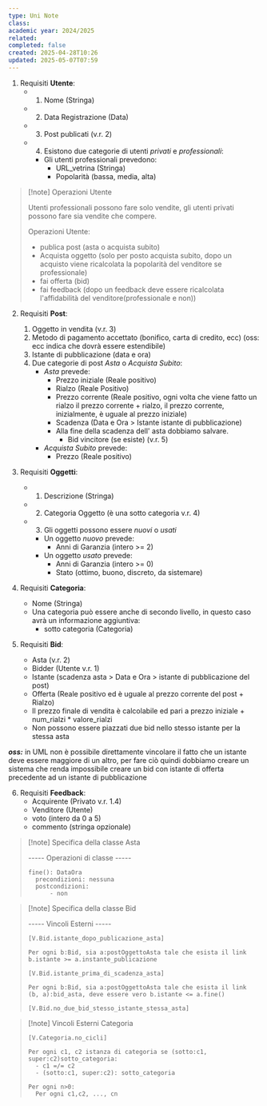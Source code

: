 ```yaml
---
type: Uni Note
class: 
academic year: 2024/2025
related: 
completed: false
created: 2025-04-28T10:26
updated: 2025-05-07T07:59
---
```

1. Requisiti **Utente**:
	- 1. Nome (Stringa)
	- 2. Data Registrazione (Data)
	- 3. Post publicati (v.r. 2)
	- 4. Esistono due categorie di utenti *privati* e *professionali*:
		- Gli utenti professionali prevedono:
			- URL_vetrina (Stringa)
			- Popolarità (bassa, media, alta)

>[!note] Operazioni Utente
>
>Utenti professionali possono fare solo vendite, gli utenti privati possono fare sia vendite che compere.
>	
>Operazioni Utente: 
>- publica post (asta o acquista subito)
>- Acquista oggetto (solo per posto acquista subito, dopo un acquisto viene ricalcolata la popolarità del venditore se professionale)
>- fai offerta (bid)
>- fai feedback (dopo un feedback deve essere ricalcolata l'affidabilità del venditore(professionale e non))

2. Requisiti **Post**:
	1. Oggetto in vendita (v.r. 3)
	2. Metodo di pagamento accettato (bonifico, carta di credito, ecc) (oss: ecc indica che dovrà essere estendibile)
	3. Istante di pubblicazione (data e ora)
	4. Due categorie di post *Asta* o *Acquista Subito*:
		- *Asta* prevede:
			- Prezzo iniziale (Reale positivo)
			- Rialzo (Reale Positivo)
			- Prezzo corrente (Reale positivo, ogni volta che viene fatto un rialzo il prezzo corrente + rialzo, il prezzo corrente, inizialmente, è uguale al prezzo iniziale)
			- Scadenza (Data e Ora > Istante istante di pubblicazione)
			- Alla fine della scadenza dell' asta dobbiamo salvare.
				- Bid vincitore (se esiste) (v.r. 5)
		- *Acquista Subito* prevede:
			-  Prezzo (Reale positivo)

3. Requisiti **Oggetti**:
	- 1. Descrizione (Stringa)
	- 2. Categoria Oggetto (è una sotto categoria v.r. 4)
	- 3. Gli oggetti possono essere *nuovi* o *usati*
		- Un oggetto *nuovo* prevede:
			- Anni di Garanzia (intero >= 2)
		- Un oggetto *usato* prevede:
			- Anni di Garanzia (intero >= 0)
			- Stato (ottimo, buono, discreto, da sistemare)

4. Requisiti **Categoria**: 
	- Nome (Stringa)
	- Una categoria può essere anche di secondo livello, in questo caso avrà un informazione aggiuntiva:
		- sotto categoria (Categoria)

5. Requisiti **Bid**:
	- Asta (v.r. 2)
	- Bidder (Utente v.r. 1)
	- Istante (scadenza asta > Data e Ora > istante di pubblicazione del post)
	- Offerta (Reale positivo ed è uguale al prezzo corrente del post + Rialzo)
	- Il prezzo finale di vendita è calcolabile ed pari a prezzo iniziale + num_rialzi * valore_rialzi
	- Non possono essere piazzati due bid nello stesso istante per la stessa asta

***oss:*** in UML non è possibile direttamente vincolare il fatto che un istante deve essere maggiore di un altro, per fare ciò quindi dobbiamo creare un sistema che renda impossibile creare un bid con istante di offerta precedente ad un istante di pubblicazione

6. Requisiti **Feedback**:
   - Acquirente (Privato v.r. 1.4)
   - Venditore (Utente)
   - voto (intero da 0 a 5)
   - commento (stringa opzionale)


>[!note] Specifica della classe Asta
>
>----- Operazioni di classe -----
>```
>fine(): DataOra
>	precondizioni: nessuna
>	postcondizioni:
>		- non
>```


>[!note] Specifica della classe Bid
>
>----- Vincoli Esterni -----
>
>```
>[V.Bid.istante_dopo_publicazione_asta]
>
>Per ogni b:Bid, sia a:postOggettoAsta tale che esista il link b.istante >= a.instante_publicazione
>
>[V.Bid.istante_prima_di_scadenza_asta]
>
>Per ogni b:Bid, sia a:postOggettoAsta tale che esista il link (b, a):bid_asta, deve essere vero b.istante <= a.fine()
>
>[V.Bid.no_due_bid_stesso_istante_stessa_asta]
>```

>[!note] Vincoli Esterni Categoria
>
>```
>[V.Categoria.no_cicli]
>
>Per ogni c1, c2 istanza di categoria se (sotto:c1, super:c2)sotto_categoria:
>	- c1 =/= c2
>	- (sotto:c1, super:c2): sotto_categoria
>
>Per ogni n>0:
>	Per ogni c1,c2, ..., cn
>```
